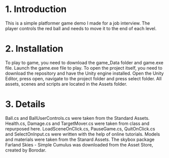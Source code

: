# 1. Introduction
This is a simple platformer game demo I made for a job interview.
The player controls the red ball and needs to move it to the end of each level.

# 2. Installation
To play to game, you need to download the game_Data folder and game.exe file.
Launch the game.exe file to play.
To open the project itself, you need to download the repository and have the Unity engine installed.
Open the Unity Editor, press open, navigate to the project folder and press select folder.
All assets, scenes and scripts are located in the Assets folder.

# 3. Details
Ball.cs and BallUserControls.cs were taken from the Standard Assets.
Health.cs, Damage.cs and TargetMover.cs were taken from class and repurposed here.
LoadSceneOnClick.cs, PauseGame.cs, QuitOnClick.cs and SelectOnInput.cs were written with the help of online tutorials.
Models and materials were taken from the Stanard Assets.
The skybox package Farland Skies - Simple Cumulus was downloaded from the Asset Store, created by Borodar.